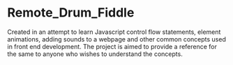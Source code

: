 # Remote_Drum_Fiddle
Created in an attempt to learn Javascript control flow statements, element animations, adding sounds to a webpage and other common concepts used in front end development. The project is aimed to provide a reference for the same to anyone who wishes to understand the concepts.
